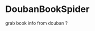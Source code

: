 # DoubanBookSpider
grab book info from douban 
?[](https://github.com/harrymore/DoubanBookSpider/blob/master/images/%E6%A1%86%E6%9E%B6.jpg)
